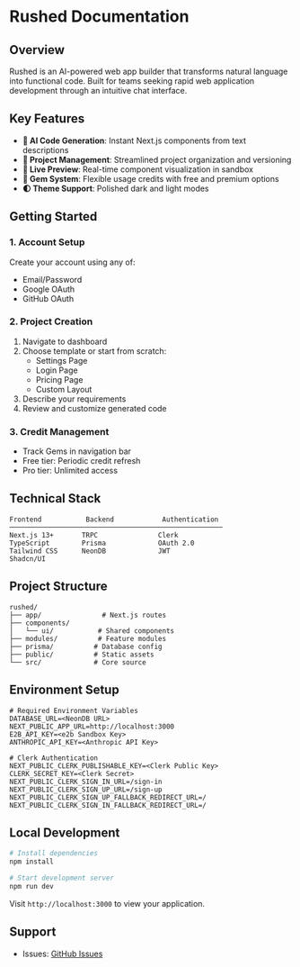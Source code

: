 # Rushed Documentation

## Overview
Rushed is an AI-powered web app builder that transforms natural language into functional code. Built for teams seeking rapid web application development through an intuitive chat interface.

## Key Features
- **🤖 AI Code Generation**: Instant Next.js components from text descriptions
- **📂 Project Management**: Streamlined project organization and versioning
- **👀 Live Preview**: Real-time component visualization in sandbox
- **💎 Gem System**: Flexible usage credits with free and premium options
- **🌓 Theme Support**: Polished dark and light modes

## Getting Started

### 1. Account Setup
Create your account using any of:
- Email/Password
- Google OAuth
- GitHub OAuth

### 2. Project Creation
1. Navigate to dashboard
2. Choose template or start from scratch:
   - Settings Page
   - Login Page
   - Pricing Page
   - Custom Layout
3. Describe your requirements
4. Review and customize generated code

### 3. Credit Management
- Track Gems in navigation bar
- Free tier: Periodic credit refresh
- Pro tier: Unlimited access

## Technical Stack
```text
Frontend           Backend            Authentication
─────────────────────────────────────────────────────
Next.js 13+       TRPC               Clerk
TypeScript        Prisma             OAuth 2.0
Tailwind CSS      NeonDB             JWT
Shadcn/UI
```

## Project Structure
```text
rushed/
├── app/               # Next.js routes
├── components/
│   └── ui/           # Shared components
├── modules/          # Feature modules
├── prisma/          # Database config
├── public/          # Static assets
└── src/             # Core source
```

## Environment Setup
```env
# Required Environment Variables
DATABASE_URL=<NeonDB URL>
NEXT_PUBLIC_APP_URL=http://localhost:3000
E2B_API_KEY=<e2b Sandbox Key>
ANTHROPIC_API_KEY=<Anthropic API Key>

# Clerk Authentication
NEXT_PUBLIC_CLERK_PUBLISHABLE_KEY=<Clerk Public Key>
CLERK_SECRET_KEY=<Clerk Secret>
NEXT_PUBLIC_CLERK_SIGN_IN_URL=/sign-in
NEXT_PUBLIC_CLERK_SIGN_UP_URL=/sign-up
NEXT_PUBLIC_CLERK_SIGN_UP_FALLBACK_REDIRECT_URL=/
NEXT_PUBLIC_CLERK_SIGN_IN_FALLBACK_REDIRECT_URL=/
```

## Local Development
```bash
# Install dependencies
npm install

# Start development server
npm run dev
```

Visit `http://localhost:3000` to view your application.

## Support
- Issues: [GitHub Issues](https://github.com/brayanj4y/rushed-ai/issues)